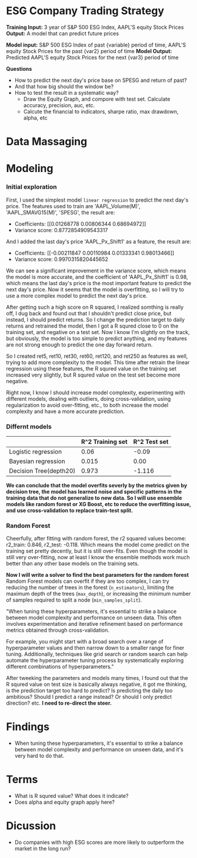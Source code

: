 # ESG Company Trading Strategy

**Training Input:** 3 year of S&P 500 ESG Index, AAPL'S equity Stock Prices 
**Output:** A model that can predict future prices

**Model input:** S&P 500 ESG Index of past {variable} period of time, AAPL'S equity Stock Prices for the past {var2} period of time
**Model Output:** Predicted AAPL'S equity Stock Prices for the next {var3} period of time

**Questions**
- How to predict the next day's price base on SPESG and return of past? 
- And that how big should the window be?
- How to test the result in a systematic way?
  - Draw the Equity Graph, and compore with test set. Calculate accuracy, precision, auc, etc.
  - Calcute the financial to indicators, sharpe ratio, max drawdown, alpha, etc
# Data Massaging

# Modeling
### Initial exploration
First, I used the simplest model `linear regression`  to predict the next day's price. The features used to train are 'AAPL_Volume(M)', 'AAPL_SMAVG15(M)', 'SPESG', the result are: 
- Coefficients:  [[0.01268778 0.00806344 0.68694972]]
- Variance score: 0.8772854909543317

And I added the last day's price 'AAPL_Px_Shift1' as a feature, the result are:
- Coefficients:  [[-0.00211847  0.00110984  0.01333341  0.98013466]]
- Variance score: 0.9970315820445652

We can see a significant improvement in the variance score, which means the model is more accurate, and the coefficient of 'AAPL_Px_Shift1' is 0.98, which means the last day's price is the most important feature to predict the next day's price. Now it seems that the model is overfitting, so I will try to use a more complex model to predict the next day's price.

After getting such a high score on R squared, I realized somthing is really off, I dug back and found out that I shouldn't predict close price, but instead, I should predict returns. So I change the prediction target to daily returns and retrained the model, then I got a R squred close to 0 on the training set, and negative on a test set. Now I know I'm slightly on the track, but obviously, the model is too simple to predict anything, and my features are not strong enough to predict the one day forward return. 

So I created ret5, ret10, ret30, ret60, ret120, and ret250 as features as well, trying to add more complexity to the model. This time after retrain the linear regression using these features, the R squred value on the training set increased very slightly, but R squred value on the test set become more negative.

Right now, I know I should increase model complexity, experimenting with different models, dealing with outliers, doing cross-validation, using regularization to avoid over-fitting, etc., to both increase the model complexity and have a more accurate prediction.

### Differnt models
|    | R^2 Training set | R^2 Test set | 
|----| -----------------| -------------|
|Logistic regression | 0.06 | -0.09 | 
|Bayesian regression | 0.015 | 0.00 | 
|Decision Tree(depth20) | 0.973 | -1.116|

**We can conclude that the model overfits severly by the metrics given by decision tree, the model has learned noise and specific patterns in the training data that do not generalize to new data. So I will use ensemble models like random forest or XG Boost, etc to reduce the overfitting issue, and use cross-validation to replace train-test split.**

### Random Forest
Cheerfully, after fitting with random forest, the r2 squared values become: r2_train: 0.846, r2_test: -0.118. Which means the model come predict on the training set pretty decently, but it is still over-fits. Even though the model is still very over-fitting, now at least I know the ensemble methods work much better than any other base models on the training sets.

**Now I will write a solver to find the best parameters for the random forest**
Random Forest models can overfit if they are too complex, I can try reducing the number of trees in the forest (`n_estimators`), limiting the maximum depth of the trees (`max_depth`), or increasing the minimum number of samples required to split a node (`min_samples_split`).

"When tuning these hyperparameters, it's essential to strike a balance between model complexity and performance on unseen data. This often involves experimentation and iterative refinement based on performance metrics obtained through cross-validation.

For example, you might start with a broad search over a range of hyperparameter values and then narrow down to a smaller range for finer tuning. Additionally, techniques like grid search or random search can help automate the hyperparameter tuning process by systematically exploring different combinations of hyperparameters."

After tweeking the parameters and models many times, I found out that the R squred value on test size is basically always negative, it got me thinking, is the prediction target too hard to predict? Is predicting the daily too ambitious? Should I predict a range instead? Or should I only predict direction? etc. **I need to re-direct the steer.**



# Findings
- When tuning these hyperparameters, it's essential to strike a balance between model complexity and performance on unseen data, and it's very hard to do that.

# Terms
- What is R squred value? What does it indicate?
- Does alpha and equity graph apply here?

# Dicussion
- Do companies with high ESG scores are more likely to outperform the market in the long run?
